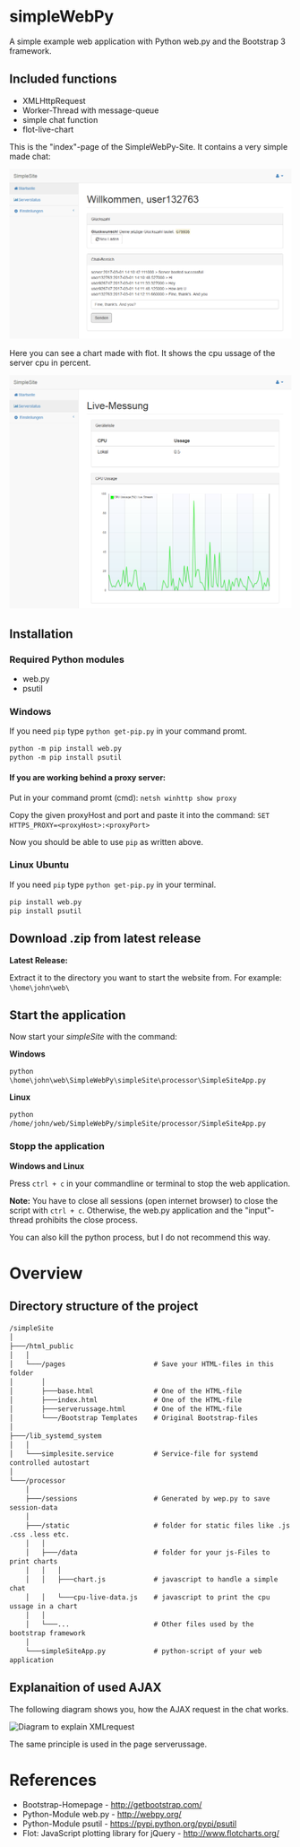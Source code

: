 # simpleWebPy
A simple example web application with Python web.py and the Bootstrap 3 framework.

## Included functions

 * XMLHttpRequest
 * Worker-Thread with message-queue
 * simple chat function
 * flot-live-chart

This is the "index"-page of the SimpleWebPy-Site. It contains a very simple made chat: 

![Image of Chat in SimpleSite](https://github.com/GrimbiXcode/simpleWebPy/blob/master/readmeData/pictures/screenChat.PNG)

Here you can see a chart made with flot. It shows the cpu ussage of the server cpu in percent.

![Image of Chart in SimpleSite](https://github.com/GrimbiXcode/simpleWebPy/blob/master/readmeData/pictures/screenChart.PNG)

## Installation

### Required Python modules

 * web.py
 * psutil

### Windows

If you need `pip` type `python get-pip.py` in your command promt.

```
python -m pip install web.py
python -m pip install psutil
```


#### If you are working behind a proxy server:

Put in your command promt (cmd): `netsh winhttp show proxy`

Copy the given proxyHost and port and paste it into the command: `SET HTTPS_PROXY=<proxyHost>:<proxyPort>`

Now you should be able to use `pip` as written above.


### Linux Ubuntu

If you need `pip` type `python get-pip.py` in your terminal.

```
pip install web.py
pip install psutil
```

## Download .zip from latest release

**Latest Release:**

Extract it to the directory you want to start the website from. For example: `\home\john\web\`

## Start the application

Now start your *simpleSite* with the command: 

**Windows**

```
python \home\john\web\SimpleWebPy\simpleSite\processor\SimpleSiteApp.py
```

**Linux**

```
python /home/john/web/SimpleWebPy/simpleSite/processor/SimpleSiteApp.py
```

### Stopp the application

**Windows and Linux**

Press `ctrl + c` in your commandline or terminal to stop the web application.

**Note:** You have to close all sessions (open internet browser) to close the script with `ctrl + c`. Otherwise, the web.py application and the "input"-thread prohibits the close process. 

You can also kill the python process, but I do not recommend this way.

# Overview

## Directory structure of the project

```
/simpleSite
│
├───/html_public
│   │
│   └───/pages                      # Save your HTML-files in this folder
│		│
│       ├───base.html               # One of the HTML-file
│       ├───index.html              # One of the HTML-file
│       ├───serverussage.html       # One of the HTML-file
│       └───/Bootstrap Templates    # Original Bootstrap-files
│
├───/lib_systemd_system
│   │
│   └───simplesite.service          # Service-file for systemd controlled autostart
│
└───/processor
    │
    ├───/sessions                   # Generated by wep.py to save session-data
    │
    ├───/static                     # folder for static files like .js .css .less etc.
    │   │
    │   ├───/data                   # folder for your js-Files to print charts
    │   │	│
    │   │   ├───chart.js            # javascript to handle a simple chat
    │   │   └───cpu-live-data.js    # javascript to print the cpu ussage in a chart
    │   │
    │   └───...                     # Other files used by the bootstrap framework
    │
    └───simpleSiteApp.py            # python-script of your web application
```

## Explanaition of used AJAX

The following diagram shows you, how the AJAX request in the chat works.

![Diagram to explain XMLrequest](https://github.com/GrimbiXcode/simpleWebPy/blob/master/readmeData/pictures/AJAXrequest.png)

The same principle is used in the page serverussage.

# References
 
 * Bootstrap-Homepage - http://getbootstrap.com/
 * Python-Module web.py - http://webpy.org/
 * Python-Module psutil - https://pypi.python.org/pypi/psutil
 * Flot: JavaScript plotting library for jQuery - http://www.flotcharts.org/
